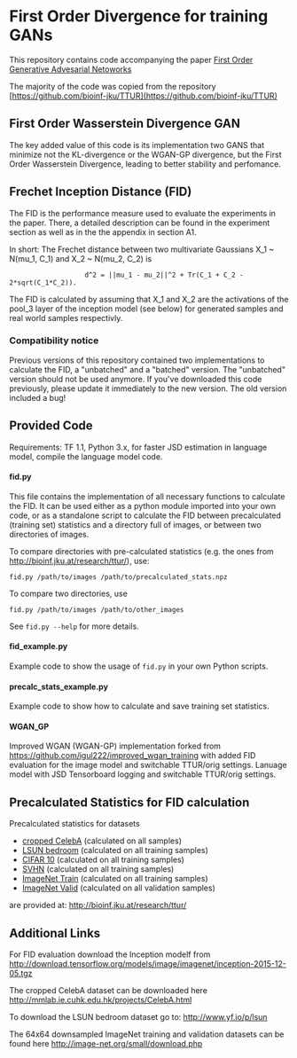 # First Order Divergence for training GANs

This repository contains code accompanying the paper [First Order Generative Advesarial Netoworks](https://arxiv.org/abs/1802.04591)

The majority of the code was copied from the repository [https://github.com/bioinf-jku/TTUR](https://github.com/bioinf-jku/TTUR)

## First Order Wasserstein Divergence GAN
The key added value of this code is its implementation two GANS that minimize not the KL-divergence or the WGAN-GP
divergence, but the First Order Wasserstein Divergence, leading to better stability and perfomance.

## Frechet Inception Distance (FID)
The FID is the performance measure used to evaluate the experiments in the paper. There, a detailed description can be found
in the experiment section as well as in the the appendix in section A1.

In short:
The Frechet distance between two multivariate Gaussians X_1 ~ N(mu_1, C_1) and X_2 ~ N(mu_2, C_2) is

                       d^2 = ||mu_1 - mu_2||^2 + Tr(C_1 + C_2 - 2*sqrt(C_1*C_2)).

The FID is calculated by assuming that X_1 and X_2 are the activations of the pool_3 layer of the inception model (see below)
for generated samples and real world samples respectivly.

### Compatibility notice
Previous versions of this repository contained two implementations to calculate the FID, a "unbatched" and a "batched" version.
The "unbatched" version should not be used anymore. If you've downloaded this code previously, please update it immediately to
the new version. The old version included a bug!

## Provided Code

Requirements: TF 1.1, Python 3.x, for faster JSD estimation in language model, compile the language model code.

#### fid.py
This file contains the implementation of all necessary functions to calculate the FID. It can be used either
as a python module imported into your own code, or as a standalone
script to calculate the FID between precalculated (training set) statistics and a directory full of images, or between
two directories of images.

To compare directories with pre-calculated statistics (e.g. the ones from http://bioinf.jku.at/research/ttur/), use:

    fid.py /path/to/images /path/to/precalculated_stats.npz

To compare two directories, use

    fid.py /path/to/images /path/to/other_images

See `fid.py --help` for more details.

#### fid_example.py
Example code to show the usage of `fid.py` in your own Python scripts.

#### precalc_stats_example.py
Example code to show how to calculate and save training set statistics.


#### WGAN_GP
Improved WGAN (WGAN-GP) implementation forked from https://github.com/igul222/improved_wgan_training
with added FID evaluation for the image model and switchable TTUR/orig settings. Lanuage model with
JSD Tensorboard logging and switchable TTUR/orig settings.

## Precalculated Statistics for FID calculation

Precalculated statistics for datasets
- [cropped CelebA](http://bioinf.jku.at/research/ttur/ttur_stats/fid_stats_celeba.npz) (calculated on all samples)
- [LSUN bedroom](http://bioinf.jku.at/research/ttur/ttur_stats/fid_stats_lsun_train.npz) (calculated on all training samples)
- [CIFAR 10](http://bioinf.jku.at/research/ttur/ttur_stats/fid_stats_cifar10_train.npz) (calculated on all training samples)
- [SVHN](http://bioinf.jku.at/research/ttur/ttur_stats/fid_stats_svhn_train.npz) (calculated on all training samples)
- [ImageNet Train](http://bioinf.jku.at/research/ttur/ttur_stats/fid_stats_imagenet_train.npz) (calculated on all training samples)
- [ImageNet Valid](http://bioinf.jku.at/research/ttur/ttur_stats/fid_stats_imagenet_valid.npz) (calculated on all validation samples)


are provided at: http://bioinf.jku.at/research/ttur/

## Additional Links

For FID evaluation download the Inception modelf from http://download.tensorflow.org/models/image/imagenet/inception-2015-12-05.tgz

The cropped CelebA dataset can be downloaded here http://mmlab.ie.cuhk.edu.hk/projects/CelebA.html

To download the LSUN bedroom dataset go to: http://www.yf.io/p/lsun

The 64x64 downsampled ImageNet training and validation datasets can be found here http://image-net.org/small/download.php

